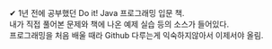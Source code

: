 ✔ 1년 전에 공부했던 Do it! Java 프로그래밍 입문 책.<br>
내가 직접 풀어본 문제와 책에 나온 예제 실습 등의 소스가 들어있다.<br>
프로그래밍을 처음 배울 때라 Github 다루는게 익숙하지않아서 이제서야 올림.
